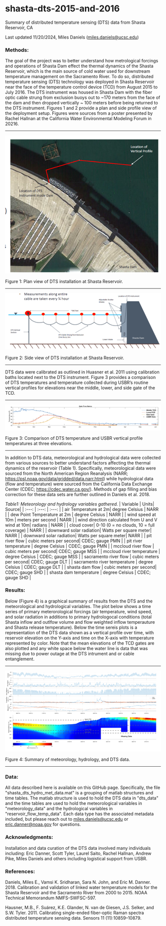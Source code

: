 # shasta-dts-2015-and-2016

Summary of distributed temperature sensing (DTS) data from Shasta Reservoir, CA

Last updated 11/20/2024, Miles Daniels (miles.daniels@ucsc.edu)

### Methods: 

The goal of the project was to better understand how metrological forcings and operations of Shasta Dam effect the thermal dynamics of the Shasta Reservoir, which is the main source of cold water used for downstream temperature management on the Sacramento River. To do so, distributed temperature sensing (DTS) technology was deployed in Shasta Reservoir near the face of the temperature control device (TCD) from August 2015 to July 2016. The DTS instrument was housed in Shasta Dam with the fiber optic cable strung from exclusion buoys out to ~170 meters from the face of the dam and then dropped vertically ~ 100 meters before being returned to the DTS instrument. 
Figures 1 and 2 provide a plan and side profile view of the deployment setup. Figures were sources from a poster presented by Rachel Hallnan at the California Water Environmental Modeling Forum in 20216.

---

![plot](Plan_View_DTS.png)

Figure 1: Plan view of DTS installation at Shasta Reservoir.

---

![plot](Side_View_DTS.png)

Figure 2: Side view of DTS installation at Shasta Reservoir.

---

DTS data were calibrated as outlined in Huasner et al. 2011 using calibration baths located next to the DTS instrument. Figure 3 provides a comparison of DTS temperatures and temperature collected during USBR’s routine vertical profiles for elevations near the middle, lower, and side gate of the TCD.

---

![plot](Calibration_DTS.png)

Figure 3: Comparison of DTS temperature and USBR vertical profile temperatures at three elevations.

---

In addition to DTS data, meteorological and hydrological data were collected from various sources to better understand factors affecting the thermal dynamics of the reservoir (Table 1). Specifically, meteorological data were sourced from the North American Region Reanalysis (NARR; https://psl.noaa.gov/data/gridded/data.narr.html) while hydrological data (flow and temperature) were sourced from the California Data Exchange Center (CDEC; https://cdec.water.ca.gov/). Methods of gap filling and bias correction for these data sets are further outlined in Daniels et al. 2018.

_Table1: Meteorology and hydrology variables gathered._
| Variable  | Units| Source|
|  :---:  |  :---: | :---: |
| air Temperature at 2m| degree Celsius | NARR |
| dew Point Temperature at 2m | degree Celsius | NARR |
| wind speed at 10m | meters per second | NARR |
| wind direction calculated from U and V wind at 10m| radians | NARR |
| cloud cover| 0-10 (0 = no clouds, 10 = full coverage) | NARR |
| downward solar radiation| Watts per square meter| NARR |
| downward solar radiation| Watts per square meter| NARR |
| pit river flow | cubic meters per second| CDEC; gauge PMN |
| pit river temperature | degree Celsius | CDEC; gauge PMN |
| mccloud river flow | cubic meters per second| CDEC; gauge MSS |
| mccloud river temperature | degree Celsius | CDEC; gauge MSS |
| sacramento river flow | cubic meters per second| CDEC; gauge DLT |
| sacramento river temperature | degree Celsius | CDEC; gauge DLT |
| shasta dam flow | cubic meters per second| CDEC; gauge SHD |
| shasta dam temperature | degree Celsius | CDEC; gauge SHD |


### Results:

Below (Figure 4) is a graphical summary of results from the DTS and the meteorological and hydrological variables. The plot below shows a time series of primary meterorological forcings (air temperature, wind speed, and solar radiation in additions to primary hydrologocal conditions (total Shasta inflow and outlfow volume and flow weighted inflow temperauture and Shasta release temperature). Below the time sereis plots is a representation of the DTS data shown as a vertical profile over time, with reservoir elevation on the Y-axis and time on the X-axis with temperature represented by color. Note that the mean elevations of the TCD gates are also plotted and any white space below the water line is data that was missing due to power outage at the DTS intrument and or cable entanglement. 

---

![plot](shasta_dts_hydro_met_data_plot.png)

Figure 4: Summary of meteorology, hydrology, and DTS data.

---
### Data: 

All data described here is available on this GitHub page. Specifically, the file "shasta_dts_hydro_met_data.mat" is a grouping of matlab structures and time tables. The matlab structure is used to hold the DTS data in "dts_data" and the time tables are used to hold the meteorological variables in "meteorology_data" and the hydrological variables in "reservoir_flow_temp_data". Each data type has the associated metadata included, but please reach out to miles.daniels@ucsc.edu or eric.danner@noaa.gov for questions. 

### Acknowledgments:

Installation and data curation of the DTS data involved many individuals including: Eric Danner, Scott Tyler, Laurel Saito, Rachel Hallnan, Andrew Pike, Miles Daniels and others including logistical support from USBR.

### References:

Daniels, Miles E., Vamsi K. Sridharan, Sara N. John, and Eric M. Danner. 2018. Calibration and validation of linked water temperature models for the Shasta Reservoir and the Sacramento River from 2000 to 2015. NOAA Technical Memorandum NMFS-SWFSC-597.

Hausner, M.B., F. Suárez, K.E. Glander, N. van de Giesen, J.S. Selker, and S.W. Tyler. 2011. Calibrating single-ended fiber-optic Raman spectra distributed temperature sensing data. Sensors 11 (11):10859–10879.

